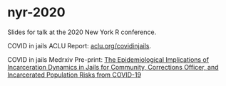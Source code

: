 # nyr-2020
Slides for talk at the 2020 New York R conference. 

COVID in jails ACLU Report: [aclu.org/covidinjails](https://www.aclu.org/covidinjails).

COVID in jails Medrxiv Pre-print: [The Epidemiological Implications of Incarceration Dynamics in Jails for Community, Corrections Officer, and Incarcerated Population Risks from COVID-19](https://www.medrxiv.org/content/10.1101/2020.04.08.20058842v2)
